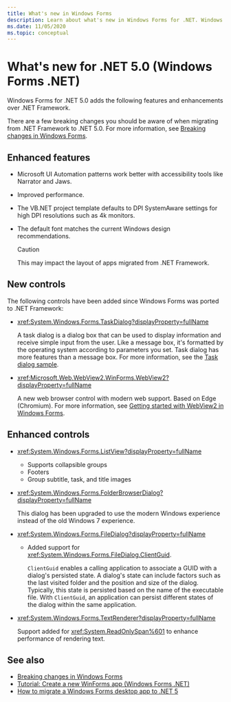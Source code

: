 ```yaml
---
title: What's new in Windows Forms
description: Learn about what's new in Windows Forms for .NET. Windows Forms. .NET provides new features and enhancements over .NET Framework.
ms.date: 11/05/2020
ms.topic: conceptual
---
```


# What's new for .NET 5.0 (Windows Forms .NET)

Windows Forms for .NET 5.0 adds the following features and enhancements over .NET Framework.

There are a few breaking changes you should be aware of when migrating from .NET Framework to .NET 5.0. For more information, see [Breaking changes in Windows Forms](/dotnet/core/compatibility/winforms).

## Enhanced features

- Microsoft UI Automation patterns work better with accessibility tools like Narrator and Jaws.
- Improved performance.
- The VB.NET project template defaults to DPI SystemAware settings for high DPI resolutions such as 4k monitors.
- The default font matches the current Windows design recommendations.

  > [!CAUTION]
  > This may impact the layout of apps migrated from .NET Framework.

## New controls

The following controls have been added since Windows Forms was ported to .NET Framework:

- <xref:System.Windows.Forms.TaskDialog?displayProperty=fullName>
  
  A task dialog is a dialog box that can be used to display information and receive simple input from the user. Like a message box, it's formatted by the operating system according to parameters you set. Task dialog has more features than a message box. For more information, see the [Task dialog sample](https://github.com/dotnet/samples/tree/master/windowsforms/TaskDialogDemo).

- <xref:Microsoft.Web.WebView2.WinForms.WebView2?displayProperty=fullName>

  A new web browser control with modern web support. Based on Edge (Chromium). For more information, see [Getting started with WebView2 in Windows Forms](/microsoft-edge/webview2/gettingstarted/winforms).

## Enhanced controls

- <xref:System.Windows.Forms.ListView?displayProperty=fullName>

  - Supports collapsible groups
  - Footers
  - Group subtitle, task, and title images

- <xref:System.Windows.Forms.FolderBrowserDialog?displayProperty=fullName>

  This dialog has been upgraded to use the modern Windows experience instead of the old Windows 7 experience.

- <xref:System.Windows.Forms.FileDialog?displayProperty=fullName>

  - Added support for <xref:System.Windows.Forms.FileDialog.ClientGuid>.

    `ClientGuid` enables a calling application to associate a GUID with a dialog's persisted state. A dialog's state can include factors such as the last visited folder and the position and size of the dialog. Typically, this state is persisted based on the name of the executable file. With `ClientGuid`, an application can persist  different states of the dialog within the same application.

- <xref:System.Windows.Forms.TextRenderer?displayProperty=fullName>

  Support added for <xref:System.ReadOnlySpan%601> to enhance performance of rendering text.

## See also

- [Breaking changes in Windows Forms](/dotnet/core/compatibility/winforms)
- [Tutorial: Create a new WinForms app (Windows Forms .NET)](../get-started/create-app-visual-studio.md)
- [How to migrate a Windows Forms desktop app to .NET 5](../migration/index.md)

